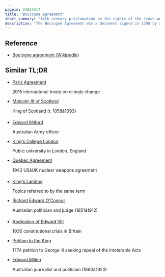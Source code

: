 ```yaml
---
pageid: 23825617
title: "Boulogne agreement"
short_summary: "14th century proclamation on the rights of the Crown and the king's honor"
description: "The Boulogne Agreement was a Document signed in 1308 by a Group of english Magnates concerning edward Ii's Government. Soon after the Death of Edward I in 1307 Discontent developed against the new King. This was partly due to the lingering Problems of the previous Reign but also related to Issues with edward Ii himself. Particularly his Abandonment of the scottish Wars and his Patronage of the unpopular Piers gaveston caused a little Discontent. Drawn up during the Nuptials of the King in Boulogne-Sur-Mer the Document vaguely asserted the Signatories' Duty to guard the Crown Rights. Three Months later the Agreement was the Basis of another Document justifying Opposition to the King. This latter Document, the so-called Declaration of 1308, is notable for its Use of the 'Doctrine of Capacities': the Distinction between the Person of the King and the Institution of the Crown."
---
```


## Reference

- [Boulogne agreement (Wikipedia)](https://en.wikipedia.org/?curid=23825617)

## Similar TL;DR

- [Paris Agreement](/tldr/en/paris-agreement)

  2015 international treaty on climate change

- [Malcolm III of Scotland](/tldr/en/malcolm-iii-of-scotland)

  King of Scotland (r. 1058â1093)

- [Edward Milford](/tldr/en/edward-milford)

  Australian Army officer

- [King's College London](/tldr/en/kings-college-london)

  Public university in London, England

- [Quebec Agreement](/tldr/en/quebec-agreement)

  1943 USâUK nuclear weapons agreement

- [King's Landing](/tldr/en/kings-landing)

  Topics referred to by the same term

- [Richard Edward O'Connor](/tldr/en/richard-edward-oconnor)

  Australian politician and judge (1851â1912)

- [Abdication of Edward VIII](/tldr/en/abdication-of-edward-viii)

  1936 constitutional crisis in Britain

- [Petition to the King](/tldr/en/petition-to-the-king)

  1774 petition to George III seeking repeal of the Intolerable Acts

- [Edward Millen](/tldr/en/edward-millen)

  Australian journalist and politician (1860â1923)

